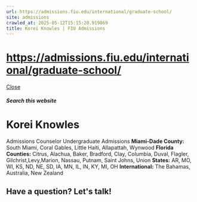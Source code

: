 ```yaml
---
url: https://admissions.fiu.edu/international/graduate-school/
site: admissions
crawled_at: 2025-05-12T15:15:20.919869
title: Korei Knowles | FIU Admissions
---
```


# https://admissions.fiu.edu/international/graduate-school/

[ Close ](https://admissions.fiu.edu/contact/find-your-counselor/counselors/korei-knowles.html)
##### Search this website
# Korei Knowles
Admissions Counselor
Undergraduate Admissions
**Miami-Dade County:** South Miami, Coral Gables, Little Haiti, Allapattah, Wynwood
**Florida Counties:** Citrus, Alachua, Baker, Bradford, Clay, Columbia, Duval, Flagler, Gilchrist,Levy,Marion, Nassau, Putnam, Saint Johns, Union
**States:** AR, MO, WI, KS, ND, NE, SD, IA, MN, IL, IN, KY, MI, OH
**International:** The Bahamas, Australia, New Zealand
## Have a question? Let's talk!

